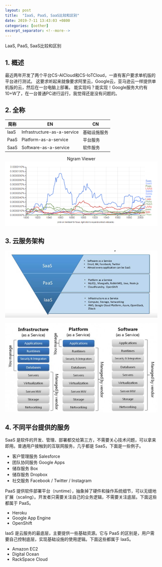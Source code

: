 ```yaml
---
layout: post
title:  "IaaS, PaaS, SaaS比较和区别"
date: 2019-7-11 13:43:03 +0800
categories: [oother]
excerpt_separator: <!--more-->
---
```

LaaS, PaaS, SaaS比较和区别
<!--more-->

## 1. 概述

最近两年开发了两个平台CS-AICloud和CS-IoTCloud，一直有客户要求单机版的平台进行测试。
这要求听起来就像要求阿里云，Google云，亚马逊云一样提供单机版的云，然后在一台电脑上部署。
能实现吗？能实现！Google服务大约有10+W了，在一台普通PC进行运行，我觉得还是没有问题的。

## 2. 全称

| 简称 | EN                          | CN           |
|------|-----------------------------|--------------|
| IaaS | Infrastructure-as-a-service | 基础设施服务 |
| PaaS | Platform-as-a-service       | 平台服务     |
| SaaS | Software-as-a-service       | 软件服务     |

<div align="center">
Ngram Viewer
</div>
<span id="ngram_chart">
    <img id="chart_img" src="/assets/img/微信截图_20190711143110.png"  alt="Google Ngram Chart" />
</span>
<script>
    var iframe = document.createElement("iframe");  
    iframe.src = "https://books.google.com/ngrams/interactive_chart?content=saas%2Claas%2Cpaas&case_insensitive=on&year_start=1800&year_end=2008&corpus=15&smoothing=7&share=&direct_url=t4%3B%2Csaas%3B%2Cc0%3B%2Cs0%3B%3BSaas%3B%2Cc0%3B%3Bsaas%3B%2Cc0%3B%3BSAAS%3B%2Cc0%3B%3BSAAs%3B%2Cc0%3B%3BSaaS%3B%2Cc0%3B.t4%3B%2Claas%3B%2Cc0%3B%2Cs0%3B%3BLaas%3B%2Cc0%3B%3Blaas%3B%2Cc0%3B%3BLAAS%3B%2Cc0%3B%3BLAAs%3B%2Cc0%3B.t4%3B%2Cpaas%3B%2Cc0%3B%2Cs0%3B%3BPaas%3B%2Cc0%3B%3Bpaas%3B%2Cc0%3B%3BPAAS%3B%2Cc0%3B%3BPAAs%3B%2Cc0%3B%3BPAas%3B%2Cc0"
    iframe.name="ngram_chart"
    iframe.width="900"
    iframe.height="315"
    iframe.marginWidth="0"
    iframe.marginHeight="0"
    iframe.hspace="0"
    iframe.vspace="0"
    iframe.frameBorder="0"
    iframe.scrolling="no"
    if (iframe.attachEvent){  
        iframe.attachEvent("onload", function(){ // IE  
            document.getElementById("chart_img").style.display="none"
        })
    } else {  
        iframe.onload = function(){ // 非IE  
            document.getElementById("chart_img").style.display="none"
        }
    }
    var span = document.getElementById("ngram_chart")
    span.appendChild(iframe)
</script>


## 3. 云服务架构

![pic](/assets/img/bg2017072301.jpg)

![pic](/assets/img/bg2017072307.jpg)


## 4. 不同平台提供的服务

SaaS 是软件的开发、管理、部署都交给第三方，不需要关心技术问题，可以拿来即用。普通用户接触到的互联网服务，几乎都是 SaaS，下面是一些例子。

* 客户管理服务 Salesforce
* 团队协同服务 Google Apps
* 储存服务 Box
* 储存服务 Dropbox
* 社交服务 Facebook / Twitter / Instagram

PaaS 提供软件部署平台（runtime），抽象掉了硬件和操作系统细节，可以无缝地扩展（scaling）。开发者只需要关注自己的业务逻辑，不需要关注底层。下面这些都属于 PaaS。

* Heroku
* Google App Engine
* OpenShift

IaaS 是云服务的最底层，主要提供一些基础资源。它与 PaaS 的区别是，用户需要自己控制底层，实现基础设施的使用逻辑。下面这些都属于 IaaS。

* Amazon EC2
* Digital Ocean
* RackSpace Cloud
